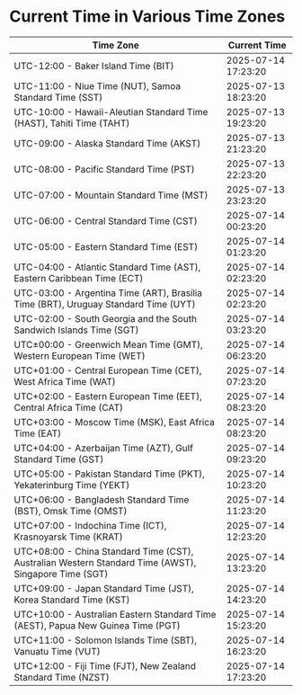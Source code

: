 # Current Time in Various Time Zones

| Time Zone | Current Time |
|-----------|--------------|
| UTC-12:00 - Baker Island Time (BIT) | 2025-07-14 17:23:20 |
| UTC-11:00 - Niue Time (NUT), Samoa Standard Time (SST) | 2025-07-13 18:23:20 |
| UTC-10:00 - Hawaii-Aleutian Standard Time (HAST), Tahiti Time (TAHT) | 2025-07-13 19:23:20 |
| UTC-09:00 - Alaska Standard Time (AKST) | 2025-07-13 21:23:20 |
| UTC-08:00 - Pacific Standard Time (PST) | 2025-07-13 22:23:20 |
| UTC-07:00 - Mountain Standard Time (MST) | 2025-07-13 23:23:20 |
| UTC-06:00 - Central Standard Time (CST) | 2025-07-14 00:23:20 |
| UTC-05:00 - Eastern Standard Time (EST) | 2025-07-14 01:23:20 |
| UTC-04:00 - Atlantic Standard Time (AST), Eastern Caribbean Time (ECT) | 2025-07-14 02:23:20 |
| UTC-03:00 - Argentina Time (ART), Brasília Time (BRT), Uruguay Standard Time (UYT) | 2025-07-14 02:23:20 |
| UTC-02:00 - South Georgia and the South Sandwich Islands Time (SGT) | 2025-07-14 03:23:20 |
| UTC±00:00 - Greenwich Mean Time (GMT), Western European Time (WET) | 2025-07-14 06:23:20 |
| UTC+01:00 - Central European Time (CET), West Africa Time (WAT) | 2025-07-14 07:23:20 |
| UTC+02:00 - Eastern European Time (EET), Central Africa Time (CAT) | 2025-07-14 08:23:20 |
| UTC+03:00 - Moscow Time (MSK), East Africa Time (EAT) | 2025-07-14 08:23:20 |
| UTC+04:00 - Azerbaijan Time (AZT), Gulf Standard Time (GST) | 2025-07-14 09:23:20 |
| UTC+05:00 - Pakistan Standard Time (PKT), Yekaterinburg Time (YEKT) | 2025-07-14 10:23:20 |
| UTC+06:00 - Bangladesh Standard Time (BST), Omsk Time (OMST) | 2025-07-14 11:23:20 |
| UTC+07:00 - Indochina Time (ICT), Krasnoyarsk Time (KRAT) | 2025-07-14 12:23:20 |
| UTC+08:00 - China Standard Time (CST), Australian Western Standard Time (AWST), Singapore Time (SGT) | 2025-07-14 13:23:20 |
| UTC+09:00 - Japan Standard Time (JST), Korea Standard Time (KST) | 2025-07-14 14:23:20 |
| UTC+10:00 - Australian Eastern Standard Time (AEST), Papua New Guinea Time (PGT) | 2025-07-14 15:23:20 |
| UTC+11:00 - Solomon Islands Time (SBT), Vanuatu Time (VUT) | 2025-07-14 16:23:20 |
| UTC+12:00 - Fiji Time (FJT), New Zealand Standard Time (NZST) | 2025-07-14 17:23:20 |
